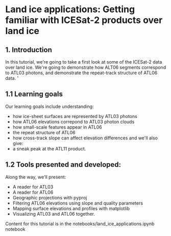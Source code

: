 # Land ice applications: Getting familiar with ICESat-2 products over land ice

## 1. Introduction
In this tutorial, we're going to take a first look at some of the ICESat-2 data over land ice.  We're going to demonstrate how ALT06 segments correspond to ATL03 photons, and demonstrate the repeat-track structure of ATL06 data. '

## 1.1 Learning goals
Our learning goals include understanding:
* how ice-sheet surfaces are represented by ATL03 photons
* how ATL06 elevations correpond to ATL03 photon clouds
* how small-scale features appear in ATL06
* the repeat structure of ATL06
* how cross-track slope can affect elevation differences
and we'll also give:
* a sneak peak at the ATL11 product.

## 1.2 Tools presented and developed:
Along the way, we'll present:
* A reader for ATL03
* A reader for ATL06
* Geographic projections with pyproj
* Filtering ATL06 elevations using slope and quality parameters
* Mapping surface elevations and profiles with matplotlib
* Visualizing ATL03 and ATL06 together.

Content for this tutorial is in the notebooks/land_ice_applications.ipynb notebook

